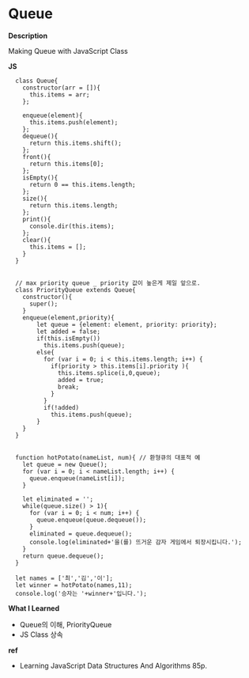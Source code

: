 # Queue

**Description**

Making Queue with JavaScript Class

**JS**

      class Queue{
        constructor(arr = []){
          this.items = arr;
        };

        enqueue(element){
          this.items.push(element);
        };
        dequeue(){
          return this.items.shift();
        };
        front(){
          return this.items[0];
        };
        isEmpty(){
          return 0 == this.items.length;
        };
        size(){
          return this.items.length;
        };
        print(){
          console.dir(this.items);
        };
        clear(){
          this.items = [];
        }
      }


      // max priority queue _ priority 값이 높은게 제일 앞으로.
      class PriorityQueue extends Queue{
        constructor(){
          super();
        }
        enqueue(element,priority){
            let queue = {element: element, priority: priority};
            let added = false;
            if(this.isEmpty())
              this.items.push(queue);
            else{
              for (var i = 0; i < this.items.length; i++) {
                if(priority > this.items[i].priority ){
                  this.items.splice(i,0,queue);
                  added = true;
                  break;
                }
              }
              if(!added)
                this.items.push(queue);
            }
        }
      }


      function hotPotato(nameList, num){ // 환형큐의 대표적 예
        let queue = new Queue();
        for (var i = 0; i < nameList.length; i++) {
          queue.enqueue(nameList[i]);
        }

        let eliminated = '';
        while(queue.size() > 1){
          for (var i = 0; i < num; i++) {
            queue.enqueue(queue.dequeue());
          }
          eliminated = queue.dequeue();
          console.log(eliminated+'을(를) 뜨거운 감자 게임에서 퇴장시킵니다.');
        }
        return queue.dequeue();
      }

      let names = ['최','김','이'];
      let winner = hotPotato(names,11);
      console.log('승자는 '+winner+'입니다.');

**What I Learned**
  - Queue의 이해, PriorityQueue
  - JS Class 상속

**ref**
 - Learning JavaScript Data Structures And Algorithms 85p.
